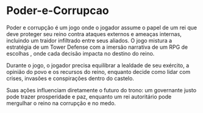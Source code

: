 # Poder-e-Corrupcao

Poder e corrupção é um jogo onde o jogador assume o papel de um rei que deve proteger seu
reino contra ataques externos e ameaças internas, incluindo
um traidor infiltrado entre seus aliados. O jogo mistura a
estratégia de um Tower Defense com a imersão narrativa de
um RPG de escolhas , onde cada decisão impacta no destino
do reino.

Durante o jogo, o jogador precisa equilibrar a lealdade de seu
exército, a opinião do povo e os recursos do reino, enquanto
decide como lidar com crises, invasões e conspirações
dentro do castelo.

Suas ações influenciam diretamente o futuro do trono: um
governante justo pode trazer prosperidade e paz, enquanto
um rei autoritário pode mergulhar o reino na corrupção e no
medo.
